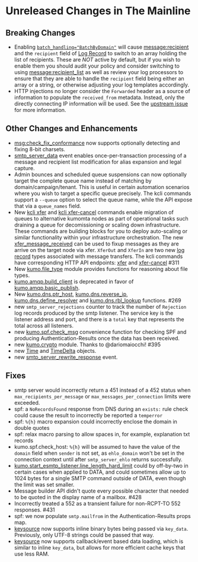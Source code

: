 # Unreleased Changes in The Mainline

## Breaking Changes

 * Enabling
   [`batch_handling="BatchByDomain"`](../reference/kumo/start_esmtp_listener/batch_handling.md)
   will cause [message:recipient](../reference/message/recipient.md) and the
   `recipient` field of [Log Record](../reference/log_record.md) to switch to
   an array holding the list of recipients.  These are *NOT* active by default,
   but if you wish to enable them you should audit your policy and consider
   switching to using
   [message:recipient_list](../reference/message/recipient_list.md) as well as
   review your log processors to ensure that they are able to handle the
   `recipient` field being either an array or a string, or otherwise adjusting
   your log templates accordingly.
 * HTTP injections no longer consider the `Forwarded` header as a source of
   information to populate the `received_from` metadata.  Instead, only the
   directly connecting IP information will be used.  See the [upstream
   issue](https://github.com/imbolc/axum-client-ip/issues/32) for more
   information.

## Other Changes and Enhancements

 * [msg:check_fix_conformance](../reference/message/check_fix_conformance.md#fixing-8-bit-content)
   now supports optionally detecting and fixing 8-bit charsets.
 * [smtp_server_data](../reference/events/smtp_server_data.md) event enables
   once-per-transaction processing of a message and recipient list modification
   for alias expansion and legal capture.
 * Admin bounces and scheduled queue suspensions can now optionally target the
   complete queue name instead of matching by domain/campaign/tenant.  This is
   useful in certain automation scenarios where you wish to target a specific
   queue precisely.  The kcli commands support a `--queue` option to select the
   queue name, while the API expose that via a `queue_names` field.
 * New [kcli xfer](../reference/kcli/xfer.md) and [kcli
   xfer-cancel](../reference/kcli/xfer-cancel.md) commands enable migration
   of queues to alternative kumomta nodes as part of operational tasks such
   draining a queue for decomissioning or scaling down infrastructure.  These
   commands are building blocks for you to deploy auto-scaling or similar
   functionality within your infrastructure orchestration. The new
   [xfer_message_received](../reference/events/xfer_message_received.md) can be
   used to fixup messages as they are arrive on the target node via xfer.
   `XferOut` and `XferIn` are two new [log record](../reference/log_record.md)
   types associated with message transfers. The kcli commands have
   corresponding HTTP API endpoints:
   [xfer](../reference/rapidoc.md/#post-/api/admin/xfer/v1) and
   [xfer-cancel](../reference/rapidoc.md/#post-/api/admin/xfer/cancel/v1) #311
 * New [kumo.file_type](../reference/kumo.file_type/index.md) module provides
   functions for reasoning about file types.
 * [kumo.amqp.build_client](../reference/kumo.amqp/build_client.md) is
   deprecated in favor of
   [kumo.amqp.basic_publish](../reference/kumo.amqp/basic_publish.md).
 * New [kumo.dns.ptr_host](../reference/kumo.dns/ptr_host.md),
   [kumo.dns.reverse_ip](../reference/kumo.dns/reverse_ip.md),
   [kumo.dns.define_resolver](../reference/kumo.dns/define_resolver.md) and
   [kumo.dns.rbl_lookup](../reference/kumo.dns/rbl_lookup.md) functions. #269
 * new `smtp_server_rejections` counter to track the number of `Rejection` log
   records produced by the smtp listener. The service key is the listener
   address and port, and there is a `total` key that represents the total across
   all listeners.
 * new [kumo.spf.check_msg](../reference/kumo.spf/check_msg.md) convenience
   function for checking SPF and producing Authentication-Results once the
   data has been received.
 * new [kumo.crypto](../reference/kumo.crypto/index.md) module. Thanks to
   @dariomaiocchi! #395
 * new [Time](../reference/kumo.time/Time.md) and
   [TimeDelta](../reference/kumo.time/TimeDelta.md) objects.
 * new
   [smtp_server_rewrite_response](../reference/events/smtp_server_rewrite_response.md)
   event.

## Fixes

 * smtp server would incorrectly return a 451 instead of a 452 status when
   `max_recipients_per_message` or `max_messages_per_connection` limits
   were exceeded.
 * spf: a `NoRecordsFound` response from DNS during an `exists:` rule check
   could cause the result to incorrectly be reported a `temperror`
 * spf: `%{h}` macro expansion could incorrectly enclose the domain in double quotes
 * spf: relax macro parsing to allow spaces in, for example, explanation txt records
 * kumo.spf.check_host: `%{h}` will be assumed to have the value of the
   `domain` field when `sender` is not set, as `ehlo_domain` won't be set in
   the connection context until after `smtp_server_ehlo` returns successfully.
 * [kumo.start_esmtp_listener.line_length_hard_limit](../reference/kumo/start_esmtp_listener/line_length_hard_limit.md)
   could by off-by-two in certain cases when applied to DATA, and could
   sometimes allow up to 1024 bytes for a single SMTP command outside of DATA,
   even though the limit was set smaller.
 * Message builder API didn't quote every possible character that needed to be
   quoted in the display name of a mailbox. #428
 * Incorrectly treated a 552 as a transient failure for non-RCPT-TO 552
   responses. #431
 * spf: we now populate `smtp.mailfrom` in the Authentication-Results props map.
 * [keysource](../reference/keysource.md) now supports inline binary bytes
   being passed via `key_data`.  Previously, only UTF-8 strings could be
   passed that way.
 * [keysource](../reference/keysource.md) now supports callback/event based
   data loading, which is similar to inline `key_data`, but allows for more
   efficient cache keys that use less RAM.
